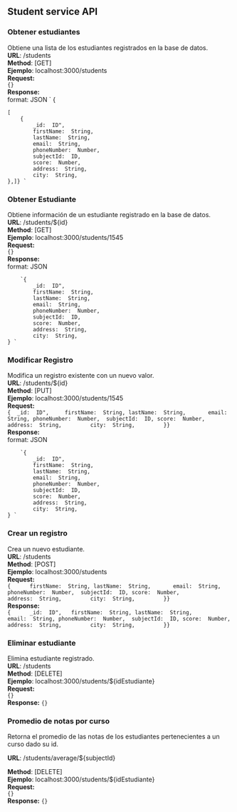 ## Student service API
### Obtener estudiantes
Obtiene una lista de los estudiantes registrados en la base de datos. <br>
**URL**: /students  <br>
**Method**: [GET] <br>
**Ejemplo**: localhost:3000/students <br>
**Request:**  
`{}` <br>
**Response:**  
format: JSON
` {

	[
		{ 
			_id:  ID",    
		    firstName:  String,
	        lastName:  String,      
		    email:  String,
		    phoneNumber:  Number, 
		    subjectId:  ID,
		    score:  Number,        
		    address:  String,        
		    city:  String,        
    },]} `

### Obtener Estudiante
Obtiene información de un estudiante registrado en la base de datos. <br>
**URL**: /students/${id} <br>
**Method**: [GET] <br>
**Ejemplo**: localhost:3000/students/1545 <br>
**Request:**  
`{}` <br>
**Response:**  
format: JSON


		`{ 
			_id:  ID",    
		    firstName:  String,
	        lastName:  String,      
		    email:  String,
		    phoneNumber:  Number, 
		    subjectId:  ID,
		    score:  Number,        
		    address:  String,        
		    city:  String,        
    } `
### Modificar Registro
Modifica un registro existente con un nuevo valor. <br>
**URL**: /students/${id} <br>
**Method**: [PUT] <br>
**Ejemplo**: localhost:3000/students/1545 <br>
**Request:**  
`{ 
			_id:  ID",    
		    firstName:  String,
	        lastName:  String,      
		    email:  String,
		    phoneNumber:  Number, 
		    subjectId:  ID,
		    score:  Number,        
		    address:  String,        
		    city:  String,        
    }} ` <br>
    **Response:**  
format: JSON


		`{ 
			_id:  ID",    
		    firstName:  String,
	        lastName:  String,      
		    email:  String,
		    phoneNumber:  Number, 
		    subjectId:  ID,
		    score:  Number,        
		    address:  String,        
		    city:  String,        
    } `
### Crear un registro
Crea un nuevo estudiante. <br>
**URL**: /students <br>
**Method**: [POST] <br>
**Ejemplo**: localhost:3000/students <br>
**Request:**  
`{     
		    firstName:  String,
	        lastName:  String,      
		    email:  String,
		    phoneNumber:  Number, 
		    subjectId:  ID,
		    score:  Number,        
		    address:  String,        
		    city:  String,        
    }} ` <br>
    **Response:**  
`{     
			_id:  ID",  
		    firstName:  String,
	        lastName:  String,      
		    email:  String,
		    phoneNumber:  Number, 
		    subjectId:  ID,
		    score:  Number,        
		    address:  String,        
		    city:  String,        
    }} `

### Eliminar estudiante
Elimina estudiante registrado. <br>
**URL**: /students <br>
**Method**: [DELETE] <br>
**Ejemplo**: localhost:3000/students/${idEstudiante} <br>
**Request:**  
`{}` <br>
**Response:**
`{}`
### Promedio de notas por curso
Retorna el promedio de las notas de los estudiantes pertenecientes a un curso dado su id. <br>

**URL**:  /students/average/${subjectId} <br>

**Method**:  [DELETE] <br>
**Ejemplo**: localhost:3000/students/${idEstudiante} <br>
**Request:**  
`{}` <br>
**Response:**
`{}`

